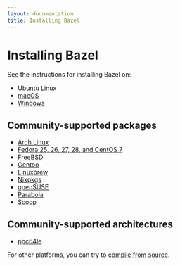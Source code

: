 ```yaml
---
layout: documentation
title: Installing Bazel
---
```


# Installing Bazel

See the instructions for installing Bazel on:

*   [Ubuntu Linux](install-ubuntu.md)
*   [macOS](install-os-x.md)
*   [Windows](install-windows.md)

## Community-supported packages

*   [Arch Linux](https://www.archlinux.org/packages/community/x86_64/bazel/)
*   [Fedora 25, 26, 27, 28, and CentOS 7](install-redhat.md)
*   [FreeBSD](https://www.freshports.org/devel/bazel)
*   [Gentoo](https://packages.gentoo.org/packages/dev-util/bazel)
*   [Linuxbrew](https://github.com/Linuxbrew/homebrew-core/blob/master/Formula/bazel.rb)
*   [Nixpkgs](https://github.com/NixOS/nixpkgs/blob/master/pkgs/development/tools/build-managers/bazel/default.nix)
*   [openSUSE](install-suse.md)
*   [Parabola](https://www.parabola.nu/packages/?q=bazel)
*   [Scoop](https://github.com/scoopinstaller/scoop-main/blob/master/bucket/bazel.json)

## Community-supported architectures
*   [ppc64le](https://oplab9.parqtec.unicamp.br/pub/ppc64el/bazel)


For other platforms, you can try to [compile from source](install-compile-source.md).
